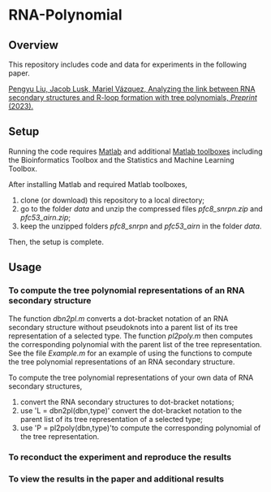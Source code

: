 # RNA-Polynomial

## Overview

This repository includes code and data for experiments in the following paper. 

[Pengyu Liu, Jacob Lusk, Mariel Vázquez, Analyzing the link between RNA secondary structures and R-loop formation with tree polynomials, *Preprint* (2023).](https://)

## Setup

Running the code requires [Matlab](https://matlab.mathworks.com) and additional [Matlab toolboxes](https://www.mathworks.com/products.html) including the Bioinformatics Toolbox and the Statistics and Machine Learning Toolbox.

After installing Matlab and required Matlab toolboxes, 
1. clone (or download) this repository to a local directory;
2. go to the folder *data* and unzip the compressed files *pfc8_snrpn.zip* and *pfc53_airn.zip*;
3. keep the unzipped folders *pfc8_snrpn* and *pfc53_airn* in the folder *data*.

Then, the setup is complete.

## Usage

### To compute the tree polynomial representations of an RNA secondary structure

The function *dbn2pl.m* converts a dot-bracket notation of an RNA secondary structure without pseudoknots into a parent list of its tree representation of a selected type.
The function *pl2poly.m* then computes the corresponding polynomial with the parent list of the tree representation.
See the file *Example.m* for an example of using the functions to compute the tree polynomial representations of an RNA secondary structure.

To compute the tree polynomial representations of your own data of RNA secondary structures,
1. convert the RNA secondary structures to dot-bracket notations;
2. use 'L = dbn2pl(dbn,type)' convert the dot-bracket notation to the parent list of its tree representation of a selected type;
3. use 'P = pl2poly(dbn,type)'to compute the corresponding polynomial of the tree representation.

### To reconduct the experiment and reproduce the results



### To view the results in the paper and additional results










